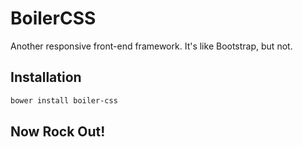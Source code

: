 # BoilerCSS

Another responsive front-end framework. It's like Bootstrap, but not.

## Installation

```bash
bower install boiler-css
```

## Now Rock Out!
